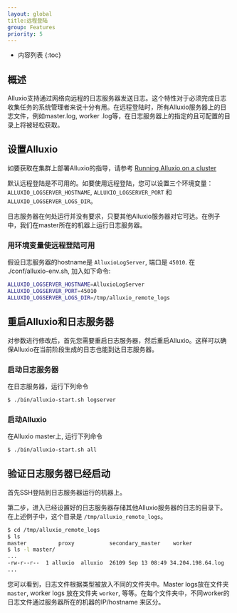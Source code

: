 ```yaml
---
layout: global
title:远程登陆
group: Features
priority: 5
---
```


* 内容列表
{:toc}

## 概述
Alluxio支持通过网络向远程的日志服务器发送日志。这个特性对于必须完成日志收集任务的系统管理者来说十分有用。在远程登陆时，所有Alluxio服务器上的日志文件，例如master.log, worker
.log等，在日志服务器上的指定的且可配置的目录上将被轻松获取。

## 设置Alluxio
如要获取在集群上部署Alluxio的指导，请参考 [Running Alluxio on a cluster](Running-Alluxio-on-a-Cluster.html)

默认远程登陆是不可用的。如要使用远程登陆，您可以设置三个环境变量： `ALLUXIO_LOGSERVER_HOSTNAME`, `ALLUXIO_LOGSERVER_PORT` 和
`ALLUXIO_LOGSERVER_LOGS_DIR`。

日志服务器在何处运行并没有要求，只要其他Alluxio服务器对它可达。在例子中，我们在master所在的机器上运行日志服务器。

### 用环境变量使远程登陆可用
假设日志服务器的hostname是 `AlluxioLogServer`, 端口是 `45010`.
在 ./conf/alluxio-env.sh, 加入如下命令:

```bash
ALLUXIO_LOGSERVER_HOSTNAME=AlluxioLogServer
ALLUXIO_LOGSERVER_PORT=45010
ALLUXIO_LOGSERVER_LOGS_DIR=/tmp/alluxio_remote_logs
```

## 重启Alluxio和日志服务器
对参数进行修改后，首先您需要重启日志服务器，然后重启Alluxio。这样可以确保Alluxio在当前阶段生成的日志也能到达日志服务器。

### 启动日志服务器
在日志服务器，运行下列命令
```bash
$ ./bin/alluxio-start.sh logserver
```

### 启动Alluxio
在Alluxio master上, 运行下列命令
```bash
$ ./bin/alluxio-start.sh all
```

## 验证日志服务器已经启动
首先SSH登陆到日志服务器运行的机器上。

第二步，进入已经设置好的日志服务器存储其他Alluxio服务器的日志的目录下。在上述例子中，这个目录是 `/tmp/alluxio_remote_logs`。

```bash
$ cd /tmp/alluxio_remote_logs
$ ls
master          proxy           secondary_master    worker
$ ls -l master/
...
-rw-r--r--  1 alluxio  alluxio  26109 Sep 13 08:49 34.204.198.64.log
...
```

您可以看到，日志文件根据类型被放入不同的文件夹中。Master logs放在文件夹  `master`, worker logs 放在文件夹 `worker`,
等等。在每个文件夹中，不同worker的日志文件通过服务器所在的机器的IP/hostname 来区分。
